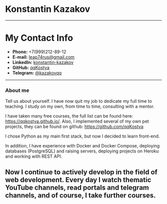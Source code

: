 # Konstantin Kazakov
---
# My Contact Info

* **Phone:** +7(999)212-89-12
* **E-mail:** [leap74rus@gmail.com](leap74rus@gmail.com)
* **LinkedIn:** [konstantin-kazakov](https://www.linkedin.com/in/konstantin-kazakov-277b3b231/)
* **GitHub:** [qqKostya](https://github.com/qqKostya)
* **Telegram:** [@kazakovqq](https://t.me/kazakovqq)
---
### About me 
Tell us about yourself. I have now quit my job to dedicate my full time to teaching. I study on my own, from time to time, consulting with a mentor.

I have taken many free courses, the full list can be found here: https://qqkostya.github.io/. Also, I implemented several of my own pet projects, they can be found on github: https://github.com/qqKostya

I chose Python as my main first stack, but now I decided to learn front-end.

In addition, I have experience with Docker and Docker Compose, deploying databases (PostgreSQL) and raising servers, deploying projects on Heroku and working with REST API.

Now I continue to actively develop in the field of web development. Every day I watch thematic YouTube channels, read portals and telegram channels, and of course, I take further courses.
---
